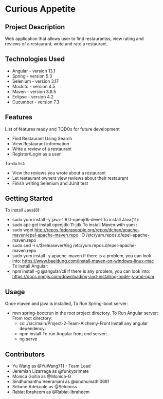 # Curious Appetite

## Project Description

Web application that allows user to find restaurantss, view rating and reviews of a restaurant, write and rate a restaurant.

## Technologies Used

* Angular - version 13.1
* Spring - version 5.3
* Selenium - version 3.17
* Mockito - version 4.5
* Maven - version 3.8.5
* Eclipse - version 4.2
* Cucumber - version 7.3

## Features

List of features ready and TODOs for future development
* Find Restaurant Using Search
* View Restaurant information
* Write a review of a restaurant
* Register/Login as a user

To-do list:
* View the reviews you wrote about a restaurant
* Let restaurant owners view reviews about their restaurant
* Finish writing Selenium and JUnit test

## Getting Started
   
To install Java(8):
   *  sudo yum install -y java-1.8.0-openjdk-devel
To install Java(11): 
   *  sudo apt-get install openjdk-11-jdk
To install Maven with yum :
   *  sudo wget http://repos.fedorapeople.org/repos/dchen/apache-maven/epel-apache-maven.repo -O /etc/yum.repos.d/epel-apache-maven.repo
   *  sudo sed -i s/\$releasever/6/g /etc/yum.repos.d/epel-apache-maven.repo
   *  sudo yum install -y apache-maven
If there is a problem, you can look into:
   https://www.baeldung.com/install-maven-on-windows-linux-mac
To install Angular:
   *  npm install -g @angular/cli
If there is any problem, you can look into:
  https://docs.npmjs.com/downloading-and-installing-node-js-and-npm



## Usage
Once maven and java is installed, 
To Run Spring-boot server:
   * mvn spring-boot:run in the root project directory.
To Run Angular server:
   From root directory:
      * cd ./src/main/Project-2-Team-Alchemy-Front
   Install any angular dependency:
      * npm install
   To run Angular front end server:
      * ng serve

## Contributors

* Yu Wang as @YuWang711 - Team Lead
* Jeremiah Lizarraga as @funkyprimate 
* Monica Goitia as @Monica-G
* Sindhumanthu Veeramani as @sindhumathi0691
* Selome Adekunle as @Seloboss
* Rabiat Ibraheem as @Rabiat-Ibraheem

